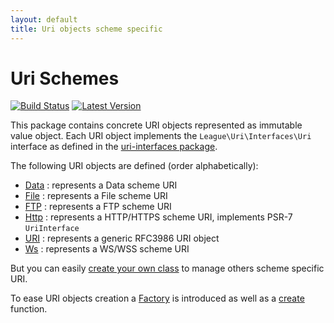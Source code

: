 ```yaml
---
layout: default
title: Uri objects scheme specific
---
```


Uri Schemes
=======

[![Build Status](https://img.shields.io/travis/thephpleague/uri-schemes/master.svg?style=flat-square)](https://travis-ci.org/thephpleague/uri-schemes)
[![Latest Version](https://img.shields.io/github/release/thephpleague/uri-schemes.svg?style=flat-square)](https://github.com/thephpleague/uri-components/schemes)

This package contains concrete URI objects represented as immutable value object. Each URI object implements the `League\Uri\Interfaces\Uri` interface as defined in the [uri-interfaces package](https://github.com/thephpleague/uri-interfaces).

The following URI objects are defined (order alphabetically):

- [Data](/5.0/uri/schemes/data/) : represents a Data scheme URI
- [File](/5.0/uri/schemes/file/) : represents a File scheme URI
- [FTP](/5.0/uri/schemes/ftp/) : represents a FTP scheme URI
- [Http](/5.0/uri/schemes/http/) : represents a HTTP/HTTPS scheme URI, implements PSR-7 `UriInterface`
- [URI](/5.0/uri/schemes/uri/) : represents a generic RFC3986 URI object
- [Ws](/5.0/uri/schemes/ws/) : represents a WS/WSS scheme URI


<p class="message-info">But you can easily <a href="/5.0/uri/extension/">create your own class</a> to manage others scheme specific URI.</p>

To ease URI objects creation a [Factory](/5.0/uri/factory) is introduced as well as a [create](/5.0/uri/functions) function.
